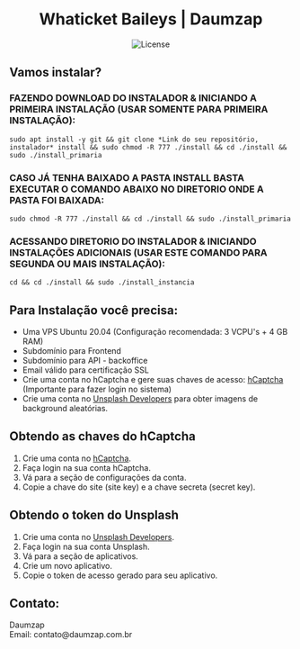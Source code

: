 <h1 align="center">Whaticket Baileys | Daumzap</h1>

<div align="center">
    <img src="https://img.shields.io/badge/license-GPL--3.0-orange" alt="License">
</div>

<h2>Vamos instalar?</h2>

<h3>FAZENDO DOWNLOAD DO INSTALADOR & INICIANDO A PRIMEIRA INSTALAÇÃO (USAR SOMENTE PARA PRIMEIRA INSTALAÇÃO):</h3>

<pre><code>sudo apt install -y git && git clone *Link do seu repositório, instalador* install && sudo chmod -R 777 ./install && cd ./install && sudo ./install_primaria</code></pre>

<h3>CASO JÁ TENHA BAIXADO A PASTA INSTALL BASTA EXECUTAR O COMANDO ABAIXO NO DIRETORIO ONDE A PASTA FOI BAIXADA:</h3>

<pre><code>sudo chmod -R 777 ./install && cd ./install && sudo ./install_primaria</code></pre>

<h3>ACESSANDO DIRETORIO DO INSTALADOR & INICIANDO INSTALAÇÕES ADICIONAIS (USAR ESTE COMANDO PARA SEGUNDA OU MAIS INSTALAÇÃO):</h3>

<pre><code>cd && cd ./install && sudo ./install_instancia</code></pre>

<h2>Para Instalação você precisa:</h2>

<ul>
    <li>Uma VPS Ubuntu 20.04 (Configuração recomendada: 3 VCPU's + 4 GB RAM)</li>
    <li>Subdomínio para Frontend</li>
    <li>Subdomínio para API - backoffice</li>
    <li>Email válido para certificação SSL</li>
    <li>Crie uma conta no hCaptcha e gere suas chaves de acesso: <a href="https://www.hcaptcha.com/">hCaptcha</a> (Importante para fazer login no sistema)</li>
    <li>Crie uma conta no <a href="https://unsplash.com/developers">Unsplash Developers</a> para obter imagens de background aleatórias.</li>
</ul>

<h2>Obtendo as chaves do hCaptcha</h2>

<ol>
    <li>Crie uma conta no <a href="https://www.hcaptcha.com/">hCaptcha</a>.</li>
    <li>Faça login na sua conta hCaptcha.</li>
    <li>Vá para a seção de configurações da conta.</li>
    <li>Copie a chave do site (site key) e a chave secreta (secret key).</li>
</ol>

<h2>Obtendo o token do Unsplash</h2>

<ol>
    <li>Crie uma conta no <a href="https://unsplash.com/developers">Unsplash Developers</a>.</li>
    <li>Faça login na sua conta Unsplash.</li>
    <li>Vá para a seção de aplicativos.</li>
    <li>Crie um novo aplicativo.</li>
    <li>Copie o token de acesso gerado para seu aplicativo.</li>
</ol>

<h2>Contato:</h2>

<p>
    Daumzap<br>
    Email: contato@daumzap.com.br
</p>
